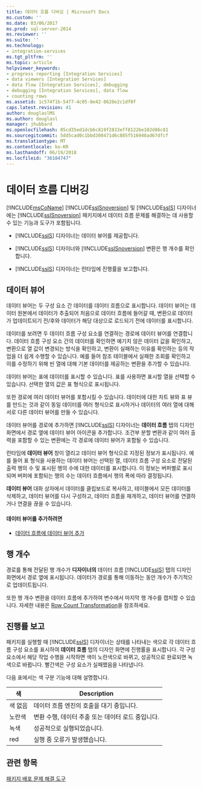 ```yaml
---
title: 데이터 흐름 디버깅 | Microsoft Docs
ms.custom: ''
ms.date: 03/06/2017
ms.prod: sql-server-2014
ms.reviewer: ''
ms.suite: ''
ms.technology:
- integration-services
ms.tgt_pltfrm: ''
ms.topic: article
helpviewer_keywords:
- progress reporting [Integration Services]
- data viewers [Integration Services]
- data flow [Integration Services], debugging
- debugging [Integration Services], data flow
- counting rows
ms.assetid: 1c574f1b-54f7-4c05-8e42-8620e2c1df0f
caps.latest.revision: 41
author: douglaslMS
ms.author: douglasl
manager: jhubbard
ms.openlocfilehash: 05cd35ed1dcb6c819f2833eff81226e102d86c81
ms.sourcegitcommit: 5dd5cad0c1bbd308471d6c885f516948ad67dfcf
ms.translationtype: MT
ms.contentlocale: ko-KR
ms.lasthandoff: 06/19/2018
ms.locfileid: "36184747"
---
```

# <a name="debugging-data-flow"></a>데이터 흐름 디버깅
  [!INCLUDE[msCoName](../../includes/msconame-md.md)] [!INCLUDE[ssISnoversion](../../includes/ssisnoversion-md.md)] 및 [!INCLUDE[ssIS](../../includes/ssis-md.md)] 디자이너에는 [!INCLUDE[ssISnoversion](../../includes/ssisnoversion-md.md)] 패키지에서 데이터 흐름 문제를 해결하는 데 사용할 수 있는 기능과 도구가 포함됩니다.  
  
-   [!INCLUDE[ssIS](../../includes/ssis-md.md)] 디자이너는 데이터 뷰어를 제공합니다.  
  
-   [!INCLUDE[ssIS](../../includes/ssis-md.md)] 디자이너와 [!INCLUDE[ssISnoversion](../../includes/ssisnoversion-md.md)] 변환은 행 개수를 확인합니다.  
  
-   [!INCLUDE[ssIS](../../includes/ssis-md.md)] 디자이너는 런타임에 진행률을 보고합니다.  
  
## <a name="data-viewers"></a>데이터 뷰어  
 데이터 뷰어는 두 구성 요소 간 데이터를 데이터 흐름으로 표시합니다. 데이터 뷰어는 데이터 원본에서 데이터가 추출되어 처음으로 데이터 흐름에 들어갈 때, 변환으로 데이터가 업데이트되기 전/후와 데이터가 해당 대상으로 로드되기 전에 데이터를 표시합니다.  
  
 데이터를 보려면 두 데이터 흐름 구성 요소를 연결하는 경로에 데이터 뷰어를 연결합니다. 데이터 흐름 구성 요소 간의 데이터를 확인하면 예기치 않은 데이터 값을 확인하고, 변환으로 열 값이 변경되는 방식을 확인하고, 변환이 실패하는 이유를 확인하는 등의 작업을 더 쉽게 수행할 수 있습니다. 예를 들어 참조 테이블에서 실패한 조회를 확인하고 이를 수정하기 위해 빈 열에 대해 기본 데이터를 제공하는 변환을 추가할 수 있습니다.  
  
 데이터 뷰어는 표에 데이터를 표시할 수 있습니다. 표를 사용하면 표시할 열을 선택할 수 있습니다. 선택한 열의 값은 표 형식으로 표시됩니다.  
  
 또한 경로에 여러 데이터 뷰어를 포함시킬 수 있습니다. 데이터에 대한 차트 뷰와 표 뷰를 만드는 것과 같이 동일 데이터를 여러 형식으로 표시하거나 데이터의 여러 열에 대해 서로 다른 데이터 뷰어를 만들 수 있습니다.  
  
 데이터 뷰어를 경로에 추가하면 [!INCLUDE[ssIS](../../includes/ssis-md.md)] 디자이너는 **데이터 흐름** 탭의 디자인 화면에서 경로 옆에 데이터 뷰어 아이콘을 추가합니다. 조건부 분할 변환과 같이 여러 출력을 포함할 수 있는 변환에는 각 경로에 데이터 뷰어가 포함될 수 있습니다.  
  
 런타임에 **데이터 뷰어** 창이 열리고 데이터 뷰어 형식으로 지정된 정보가 표시됩니다. 예를 들어 표 형식을 사용하는 데이터 뷰어는 선택된 열, 데이터 흐름 구성 요소로 전달된 출력 행의 수 및 표시된 행의 수에 대한 데이터를 표시합니다. 이 정보는 버퍼별로 표시되며 버퍼에 포함되는 행의 수는 데이터 흐름에서 행의 폭에 따라 결정됩니다.  
  
 **데이터 뷰어** 대화 상자에서 데이터를 클립보드로 복사하고, 테이블에서 모든 데이터를 삭제하고, 데이터 뷰어를 다시 구성하고, 데이터 흐름을 재개하고, 데이터 뷰어를 연결하거나 연결을 끊을 수 있습니다.  
  
#### <a name="to-add-a-data-viewer"></a>데이터 뷰어를 추가하려면  
  
-   [데이터 흐름에 데이터 뷰어 추가](../add-a-data-viewer-to-a-data-flow.md)  
  
## <a name="row-counts"></a>행 개수  
 경로를 통해 전달된 행 개수가 **디자이너의** 데이터 흐름 [!INCLUDE[ssIS](../../includes/ssis-md.md)] 탭의 디자인 화면에서 경로 옆에 표시됩니다. 데이터가 경로를 통해 이동하는 동안 개수가 주기적으로 업데이트됩니다.  
  
 또한 행 개수 변환을 데이터 흐름에 추가하여 변수에서 마지막 행 개수를 캡처할 수 있습니다. 자세한 내용은 [Row Count Transformation](../data-flow/transformations/row-count-transformation.md)을 참조하세요.  
  
## <a name="progress-reporting"></a>진행률 보고  
 패키지를 실행할 때 [!INCLUDE[ssIS](../../includes/ssis-md.md)] 디자이너는 상태를 나타내는 색으로 각 데이터 흐름 구성 요소를 표시하여 **데이터 흐름** 탭의 디자인 화면에 진행률을 표시합니다. 각 구성 요소에서 해당 작업 수행을 시작하면 색이 노란색으로 바뀌고, 성공적으로 완료되면 녹색으로 바뀝니다. 빨간색은 구성 요소가 실패했음을 나타냅니다.  
  
 다음 표에서는 색 구분 기능에 대해 설명합니다.  
  
|색|Description|  
|-----------|-----------------|  
|색 없음|데이터 흐름 엔진의 호출을 대기 중입니다.|  
|노란색|변환 수행, 데이터 추출 또는 데이터 로드 중입니다.|  
|녹색|성공적으로 실행되었습니다.|  
|red|실행 중 오류가 발생했습니다.|  
  
## <a name="see-also"></a>관련 항목  
 [패키지 배포 문제 해결 도구](troubleshooting-tools-for-package-development.md)  
  
  
